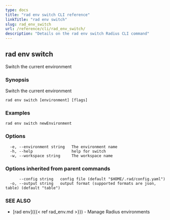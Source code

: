 ```yaml
---
type: docs
title: "rad env switch CLI reference"
linkTitle: "rad env switch"
slug: rad_env_switch
url: /reference/cli/rad_env_switch/
description: "Details on the rad env switch Radius CLI command"
---
```

## rad env switch

Switch the current environment

### Synopsis

Switch the current environment

```
rad env switch [environment] [flags]
```

### Examples

```
rad env switch newEnvironment
```

### Options

```
  -e, --environment string   The environment name
  -h, --help                 help for switch
  -w, --workspace string     The workspace name
```

### Options inherited from parent commands

```
      --config string   config file (default "$HOME/.rad/config.yaml")
  -o, --output string   output format (supported formats are json, table) (default "table")
```

### SEE ALSO

* [rad env]({{< ref rad_env.md >}})	 - Manage Radius environments

